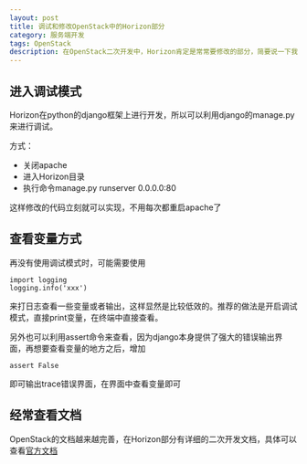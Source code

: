 ```yaml
---
layout: post
title: 调试和修改OpenStack中的Horizon部分
category: 服务端开发
tags: OpenStack
description: 在OpenStack二次开发中，Horizon肯定是常常要修改的部分，简要说一下我自己调试和修改的方式
---
```


## 进入调试模式
Horizon在python的django框架上进行开发，所以可以利用django的manage.py来进行调试。

方式：

- 关闭apache
- 进入Horizon目录
- 执行命令manage.py runserver 0.0.0.0:80

这样修改的代码立刻就可以实现，不用每次都重启apache了

## 查看变量方式
再没有使用调试模式时，可能需要使用

    import logging
    logging.info('xxx')

来打日志查看一些变量或者输出，这样显然是比较低效的。推荐的做法是开启调试模式，直接print变量，在终端中直接查看。

另外也可以利用assert命令来查看，因为django本身提供了强大的错误输出界面，再想要查看变量的地方之后，增加

    assert False

即可输出trace错误界面，在界面中查看变量即可

## 经常查看文档
OpenStack的文档越来越完善，在Horizon部分有详细的二次开发文档，具体可以查看[官方文档](http://docs.openstack.org/developer/horizon/)